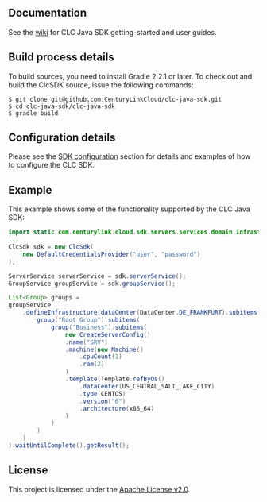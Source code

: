 
Documentation
-------------
See the [wiki](https://github.com/LioK/clc-java-sdk-docs2/wiki) for CLC Java SDK getting-started and user guides.

Build process details
---------------------
To build sources, you need to install Gradle 2.2.1 or later. To check out and build the ClcSDK source, issue the following commands:

```
$ git clone git@github.com:CenturyLinkCloud/clc-java-sdk.git
$ cd clc-java-sdk/clc-java-sdk
$ gradle build
```

Configuration details
---------------------

Please see the [SDK configuration](https://github.com/LioK/clc-java-sdk-docs2/wiki/2.11-SDK-configuration) section for details and examples of how to configure the CLC SDK.

Example
-------
This example shows some of the functionality supported by the CLC Java SDK:
```java
import static com.centurylink.cloud.sdk.servers.services.domain.InfrastructureConfig.dataCenter;
...
ClcSdk sdk = new ClcSdk(
    new DefaultCredentialsProvider("user", "password")
);

ServerService serverService = sdk.serverService();
GroupService groupService = sdk.groupService();

List<Group> groups =
groupService
    .defineInfrastructure(dataCenter(DataCenter.DE_FRANKFURT).subitems(
        group("Root Group").subitems(
            group("Business").subitems(
                new CreateServerConfig()
                .name("SRV")
                .machine(new Machine()
                    .cpuCount(1)
                    .ram(2)
                )
                .template(Template.refByOs()
                    .dataCenter(US_CENTRAL_SALT_LAKE_CITY)
                    .type(CENTOS)
                    .version("6")
                    .architecture(x86_64)
                )
            )
        )
    )
).waitUntilComplete().getResult();
```

License
-------
This project is licensed under the [Apache License v2.0](http://www.apache.org/licenses/LICENSE-2.0.html).